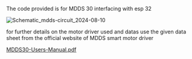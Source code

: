 The code provided is for MDDS 30 interfacing with esp 32 

![Schematic_mdds-circuit_2024-08-10](https://github.com/user-attachments/assets/8c8e5fb2-ef28-4597-9ad9-91b01faea13e)

for further details on the motor driver used and datas use the given data sheet from the official website of MDDS smart motor driver 

[MDDS30-Users-Manual.pdf](https://github.com/user-attachments/files/16570135/MDDS30-Users-Manual.pdf)

